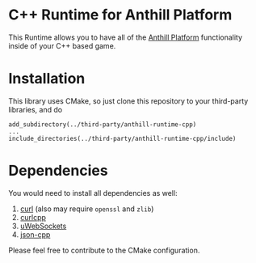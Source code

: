 # C++ Runtime for Anthill Platform

This Runtime allows you to have all of the 
<a href="https://github.com/anthill-services/anthill">Anthill Platform</a> 
functionality inside of your C++ based game.

# Installation

This library uses CMake, so just clone this repository to your third-party libraries, and do

```
add_subdirectory(../third-party/anthill-runtime-cpp)
...
include_directories(../third-party/anthill-runtime-cpp/include)
```

# Dependencies

You would need to install all dependencies as well:

1. [curl](https://github.com/curl/curl) (also may require `openssl` and `zlib`)
2. [curlcpp](https://github.com/JosephP91/curlcpp)
3. [uWebSockets](https://github.com/uNetworking/uWebSockets)
4. [json-cpp](https://github.com/open-source-parsers/jsoncpp.git)

Please feel free to contribute to the CMake configuration.